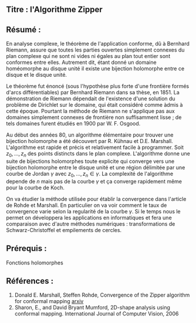 ## Titre : l'Algorithme Zipper

## Résumé :

En analyse complexe, le théorème de l'application conforme, dû à Bernhard Riemann, assure que toutes les parties ouvertes simplement connexes du plan complexe qui ne sont ni vides ni égales au plan tout entier sont conformes entre elles.
Autrement dit, étant donné un domaine homéomorphe au disque unité il existe une
bijection  holomorphe entre ce disque et le disque unité.


Le théorème fut énoncé (sous l'hypothèse plus forte d'une frontière formés d'arcs différentiables) par Bernhard Riemann dans sa thèse, en 1851. 
La démonstration de Riemann dépendait 
de l'existence d'une solution du problème de Dirichlet
sur le domaine,
qui était considéré comme àdmis à  cette époque.
Pourtant la méthode de Riemann ne s'applique pas aux domaines simplement connexes de frontière non suffisamment lisse ; de tels domaines furent étudiés en 1900 par W. F. Osgood.


Au début des années 80, un algorithme élémentaire pour  trouver une bijection holomorphe a été découvert par R. Kühnau et D.E. Marshall. 
L'algorithme est rapide et précis et relativement facile à programmer.
Soit 
$z_0, ..., z_n$
des points distincts dans le plan complexe. 
L'algorithme donne une suite de bijections holomorphes toute explicite
qui converge vers une bijection holomorphe entre le disque unité et une région délimitée par une courbe de Jordan $\gamma$ avec 
$z_0, ..., z_n \in \gamma$.
La complexité de l'algorithme depende de $n$ mais pas de la courbe $\gamma$ et
ça converge rapidement même pour la courbe de Koch.

On va étudier la méthode utilisée pour établir la convergence dans l'article de Rohde et Marshall. En particulier on va voir comment le taux de convergence varie selon la regularité de la courbe $\gamma$. Si le temps nous le permet on développera les applications en informatiques et fera une comparaison avec d'autre méthodes numériques : transformations de Schwarz-Christoffel et empilements de cercles.


## Prérequis : 

Fonctions holomorphes

## Références :

1.  Donald E. Marshall, Steffen Rohde,
Convergence of the Zipper algorithm for conformal mapping
[arxiv](https://arxiv.org/abs/math/0605532)
2. Sharon, E., and David Bryant Mumford, 2D-shape analysis
using conformal mapping. International Journal of Computer Vision, 2006
